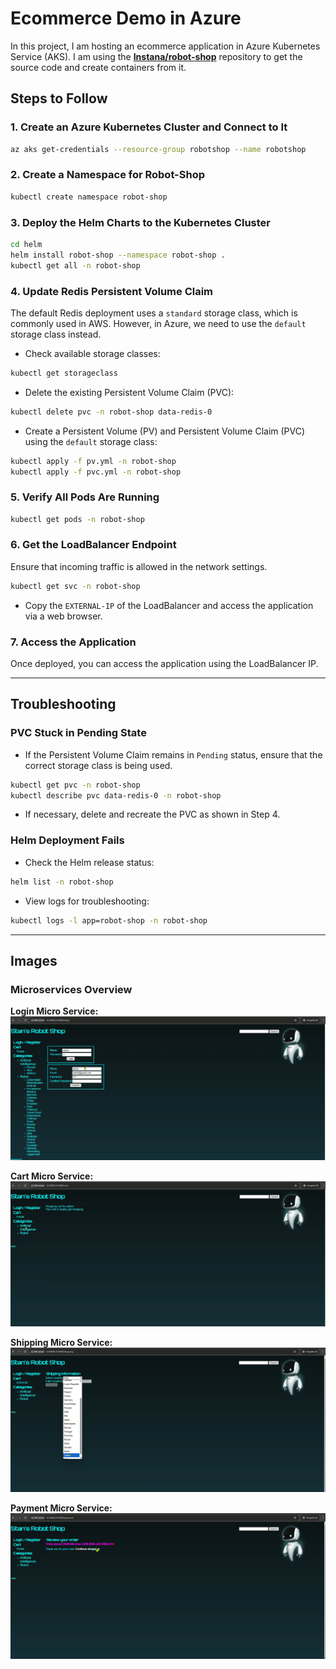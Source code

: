 # **Ecommerce Demo in Azure**

In this project, I am hosting an ecommerce application in Azure Kubernetes Service (AKS). I am using the [**Instana/robot-shop**](https://github.com/instana/robot-shop) repository to get the source code and create containers from it.

## **Steps to Follow**

### **1. Create an Azure Kubernetes Cluster and Connect to It**
```bash
az aks get-credentials --resource-group robotshop --name robotshop
```

### **2. Create a Namespace for Robot-Shop**
```bash
kubectl create namespace robot-shop
```

### **3. Deploy the Helm Charts to the Kubernetes Cluster**
```bash
cd helm
helm install robot-shop --namespace robot-shop . 
kubectl get all -n robot-shop
```

### **4. Update Redis Persistent Volume Claim**
The default Redis deployment uses a `standard` storage class, which is commonly used in AWS. However, in Azure, we need to use the `default` storage class instead.

- Check available storage classes:
```bash
kubectl get storageclass
```
- Delete the existing Persistent Volume Claim (PVC):
```bash
kubectl delete pvc -n robot-shop data-redis-0
```
- Create a Persistent Volume (PV) and Persistent Volume Claim (PVC) using the `default` storage class:
```bash
kubectl apply -f pv.yml -n robot-shop
kubectl apply -f pvc.yml -n robot-shop
```

### **5. Verify All Pods Are Running**
```bash
kubectl get pods -n robot-shop
```

### **6. Get the LoadBalancer Endpoint**
Ensure that incoming traffic is allowed in the network settings.
```bash
kubectl get svc -n robot-shop
```
- Copy the `EXTERNAL-IP` of the LoadBalancer and access the application via a web browser.

### **7. Access the Application**
Once deployed, you can access the application using the LoadBalancer IP.

---
## **Troubleshooting**

### **PVC Stuck in Pending State**
- If the Persistent Volume Claim remains in `Pending` status, ensure that the correct storage class is being used.
```bash
kubectl get pvc -n robot-shop
kubectl describe pvc data-redis-0 -n robot-shop
```
- If necessary, delete and recreate the PVC as shown in Step 4.

### **Helm Deployment Fails**
- Check the Helm release status:
```bash
helm list -n robot-shop
```
- View logs for troubleshooting:
```bash
kubectl logs -l app=robot-shop -n robot-shop
```

---
## **Images**

### **Microservices Overview**

**Login Micro Service:**  
<img src="login.png" alt="Login Micro Service">

**Cart Micro Service:**  
<img src="cart.png" alt="Cart Micro Service">

**Shipping Micro Service:**  
<img src="shipping.png" alt="Shipping Micro Service">

**Payment Micro Service:**  
<img src="payment.png" alt="Payment Micro Service">


